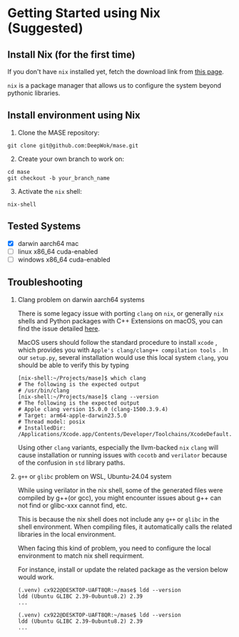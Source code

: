 # Getting Started using Nix (Suggested)

## Install Nix (for the first time)

If you don't have `nix` installed yet, fetch the download link from [this page](https://nixos.org/download/#nix-install-macos).

`nix` is a package manager that allows us to configure the system beyond pythonic libraries.

## Install environment using Nix

1. Clone the MASE repository:
```shell
git clone git@github.com:DeepWok/mase.git
```

2. Create your own branch to work on:
```shell
cd mase
git checkout -b your_branch_name
```

3. Activate the `nix` shell:
```shell
nix-shell
```


## Tested Systems

- [x] darwin aarch64 mac
- [ ] linux x86_64 cuda-enabled
- [ ] windows x86_64 cuda-enabled

## Troubleshooting

1. Clang problem on darwin aarch64 systems

	There is some legacy issue with porting `clang` on `nix`, or generally `nix` shells and Python packages with C++ Extensions on macOS, you can find the issue detailed [here](https://discourse.nixos.org/t/nix-shells-and-python-packages-with-c-extensions/26326).

	MacOS users should follow the standard procedure to install `xcode` , which provides you with `Apple's clang/clang++ compilation tools `. In our `setup.py`, several installation would use this local system `clang`, you should be able to verify this by typing

	```shell
	[nix-shell:~/Projects/mase]$ which clang
	# The following is the expected output
	# /usr/bin/clang
	[nix-shell:~/Projects/mase]$ clang --version
	# The following is the expected output
	# Apple clang version 15.0.0 (clang-1500.3.9.4)
	# Target: arm64-apple-darwin23.5.0
	# Thread model: posix
	# InstalledDir: /Applications/Xcode.app/Contents/Developer/Toolchains/XcodeDefault.xctoolchain/usr/bin
	```

	Using other `clang` variants, especially the llvm-backed `nix` `clang` will cause installation or running issues with `cocotb` and `verilator` because of the confusion in `std` library paths.

2. `g++` or `glibc` problem on WSL, Ubuntu-24.04 system

	While using verilator in the nix shell, some of the generated files were compiled by g++(or gcc), you might encounter issues about g++ can not find or glibc-xxx cannot find, etc.
	
	This is because the nix shell does not include any `g++` or `glibc` in the shell environment. When compiling files, it automatically calls the related libraries in the local environment.

	When facing this kind of problem, you need to configure the local environment to match nix shell requirment.
	
	For instance, install or update the related package as the version below would work.

	```
	(.venv) cx922@DESKTOP-UAFT8QR:~/mase$ ldd --version 
	ldd (Ubuntu GLIBC 2.39-0ubuntu8.2) 2.39
	...

	(.venv) cx922@DESKTOP-UAFT8QR:~/mase$ ldd --version
	ldd (Ubuntu GLIBC 2.39-0ubuntu8.2) 2.39
	...

	```
	